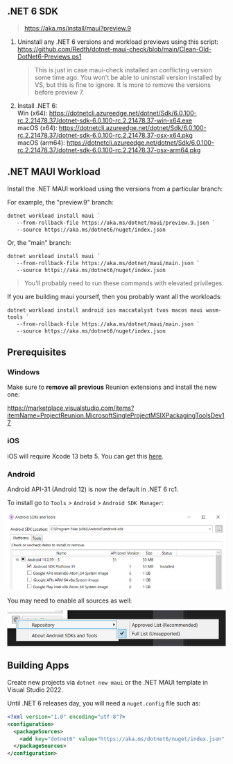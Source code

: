 ## .NET 6 SDK

> https://aka.ms/install/maui?preview.9


1. Uninstall any .NET 6 versions and workload previews using this script:  
   https://github.com/Redth/dotnet-maui-check/blob/main/Clean-Old-DotNet6-Previews.ps1  
   > This is just in case maui-check installed an conflicting version some time ago. You won't be able to uninstall version installed by VS, but this is fine to ignore. It is more to remove the versions before preview 7.
1. Install .NET 6:  
   Win (x64): https://dotnetcli.azureedge.net/dotnet/Sdk/6.0.100-rc.2.21478.37/dotnet-sdk-6.0.100-rc.2.21478.37-win-x64.exe   
   macOS (x64): https://dotnetcli.azureedge.net/dotnet/Sdk/6.0.100-rc.2.21478.37/dotnet-sdk-6.0.100-rc.2.21478.37-osx-x64.pkg  
   macOS (arm64): https://dotnetcli.azureedge.net/dotnet/Sdk/6.0.100-rc.2.21478.37/dotnet-sdk-6.0.100-rc.2.21478.37-osx-arm64.pkg

## .NET MAUI Workload

Install the .NET MAUI workload using the versions from a particular branch:  

For example, the "preview.9" branch:
```pwsh
dotnet workload install maui `
   --from-rollback-file https://aka.ms/dotnet/maui/preview.9.json `
   --source https://aka.ms/dotnet6/nuget/index.json
```

Or, the "main" branch:
```pwsh
dotnet workload install maui `
   --from-rollback-file https://aka.ms/dotnet/maui/main.json `
   --source https://aka.ms/dotnet6/nuget/index.json
```  

> You'll probably need to run these commands with elevated privileges.

If you are building maui yourself, then you probably want all the workloads:

```pwsh
dotnet workload install android ios maccatalyst tvos macos maui wasm-tools `
   --from-rollback-file https://aka.ms/dotnet/maui/main.json `
   --source https://aka.ms/dotnet6/nuget/index.json
```

## Prerequisites

### Windows

Make sure to **remove all previous** Reunion extensions and install the new one:

https://marketplace.visualstudio.com/items?itemName=ProjectReunion.MicrosoftSingleProjectMSIXPackagingToolsDev17

### iOS

iOS will require Xcode 13 beta 5. You can get this [here](https://developer.apple.com/download/more/?name=Xcode).

### Android

Android API-31 (Android 12) is now the default in .NET 6 rc1.

To install go to `Tools` > `Android` > `Android SDK Manager`:

![SDK Manager](images/API-31.png)

You may need to enable all sources as well:

![SDK Manager](images/SDK-Manager-Sources.png)

## Building Apps

Create new projects via `dotnet new maui` or the .NET MAUI template in Visual Studio 2022.

Until .NET 6 releases day, you will need a `nuget.config` file such as:

```xml
<?xml version="1.0" encoding="utf-8"?>
<configuration>
  <packageSources>
    <add key="dotnet6" value="https://aka.ms/dotnet6/nuget/index.json" />
  </packageSources>
</configuration>
```
